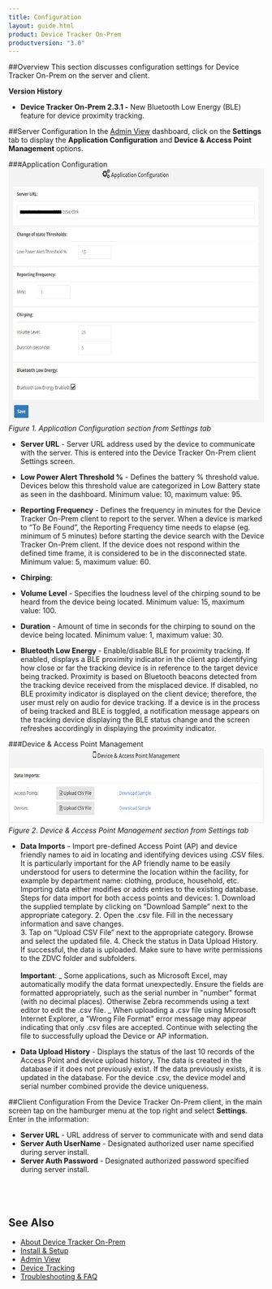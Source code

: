 ```yaml
---
title: Configuration
layout: guide.html
product: Device Tracker On-Prem
productversion: "3.0"
---
```


##Overview
This section discusses configuration settings for Device Tracker On-Prem on the server and client.

**Version History**

- **Device Tracker On-Prem 2.3.1 -** New Bluetooth Low Energy (BLE) feature for device proximity tracking.

##Server Configuration
In the [Admin View](../admin) dashboard, click on the **Settings** tab to display the **Application Configuration** and **Device & Access Point Management** options.

###Application Configuration
<img style="height:500px" src="server_config.jpg" />
_Figure 1. Application Configuration section from Settings tab_

- **Server URL** - Server URL address used by the device to communicate with the server. This is entered into the Device Tracker On-Prem client Settings screen.
- **Low Power Alert Threshold %** - Defines the battery % threshold value. Devices below this threshold value are categorized in Low Battery state as seen in the dashboard. Minimum value: 10, maximum value: 95.
- **Reporting Frequency** - Defines the frequency in minutes for the Device Tracker On-Prem client to report to the server. When a device is marked to “To Be Found”, the Reporting Frequency time needs to elapse (eg. minimum of 5 minutes) before starting the device search with the Device Tracker On-Prem client. If the device does not respond within the defined time frame, it is considered to be in the disconnected state. <!-- This value should be set lower than the **Disconnect Threshold Time**. -->Minimum value: 5, maximum value: 60.

- **Chirping**:
- **Volume Level** - Specifies the loudness level of the chirping sound to be heard from the device being located. Minimum value: 15, maximum value: 100.
- **Duration** - Amount of time in seconds for the chirping to sound on the device being located. Minimum value: 1, maximum value: 30.

- **Bluetooth Low Energy** - Enable/disable BLE for proximity tracking. If enabled, displays a BLE proximity indicator in the client app identifying how close or far the tracking device is in reference to the target device being tracked. Proximity is based on Bluetooth beacons detected from the tracking device received from the misplaced device. If disabled, no BLE proximity indicator is displayed on the client device; therefore, the user must rely on audio for device tracking. If a device is in the process of being tracked and BLE is toggled, a notification message appears on the tracking device displaying the BLE status change and the screen refreshes accordingly in displaying the proximity indicator.

<!--
 * **Disconnect Threshold Time** - Defines the amount of time (hours and minutes) to elapse for a device to be considered in the disconnected state due to lack of response from the device within this time frame. Minimum value: 7 min, maximum value: 12 hours. -->

###Device & Access Point Management
<img style="height:150px" src="server_uploadcsv.jpg" />
_Figure 2. Device & Access Point Management section from Settings tab_

- **Data Imports** - Import pre-defined Access Point (AP) and device friendly names to aid in locating and identifying devices using .CSV files. It is particularly important for the AP friendly name to be easily understood for users to determine the location within the facility, for example by department name: clothing, produce, household, etc. Importing data either modifies or adds entries to the existing database. Steps for data import for both access points and devices: 1. Download the supplied template by clicking on “Download Sample” next to the appropriate category. 2. Open the .csv file. Fill in the necessary information and save changes.  
   3. Tap on “Upload CSV File” next to the appropriate category. Browse and select the updated file. 4. Check the status in Data Upload History. If successful, the data is uploaded.
  Make sure to have write permissions to the ZDVC folder and subfolders.
  <br>
  <br>
  **Important**:
  _ Some applications, such as Microsoft Excel, may automatically modify the data format unexpectedly. Ensure the fields are formatted appropriately, such as the serial number in "number" format (with no decimal places). Otherwise Zebra recommends using a text editor to edit the .csv file.
  _ When uploading a .csv file using Microsoft Internet Explorer, a "Wrong File Format" error message may appear indicating that only .csv files are accepted. Continue with selecting the file to successfully upload the Device or AP information.

- **Data Upload History** - Displays the status of the last 10 records of the Access Point and device upload history. The data is created in the database if it does not previously exist. If the data previously exists, it is updated in the database. For the device .csv, the device model and serial number combined provide the device uniqueness.

##Client Configuration
From the Device Tracker On-Prem client, in the main screen tap on the hamburger menu at the top right and select **Settings**. Enter in the information:

- **Server URL** - URL address of server to communicate with and send data
- **Server Auth UserName** - Designated authorized user name specified during server install.
- **Server Auth Password** - Designated authorized password specified during server install.

## <br>

## See Also

- [About Device Tracker On-Prem](../about)
- [Install & Setup](../setup)
- [Admin View](../admin)
- [Device Tracking](../mgmt)
- [Troubleshooting & FAQ](../troubleshooting)
